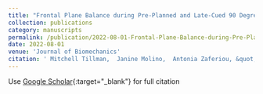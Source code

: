 ```yaml
---
title: "Frontal Plane Balance during Pre-Planned and Late-Cued 90 Degree Turns While Walking"
collection: publications
category: manuscripts
permalink: /publication/2022-08-01-Frontal-Plane-Balance-during-Pre-Planned-and-Late-Cued-90-Degree-Turns-While-Walking
date: 2022-08-01
venue: 'Journal of Biomechanics'
citation: ' Mitchell Tillman,  Janine Molino,  Antonia Zaferiou, &quot;Frontal Plane Balance during Pre-Planned and Late-Cued 90 Degree Turns While Walking.&quot; Journal of Biomechanics, 2022.'
---
```

Use [Google Scholar](https://scholar.google.com/scholar?q=Frontal+Plane+Balance+during+Pre+Planned+and+Late+Cued+90+Degree+Turns+While+Walking){:target="_blank"} for full citation